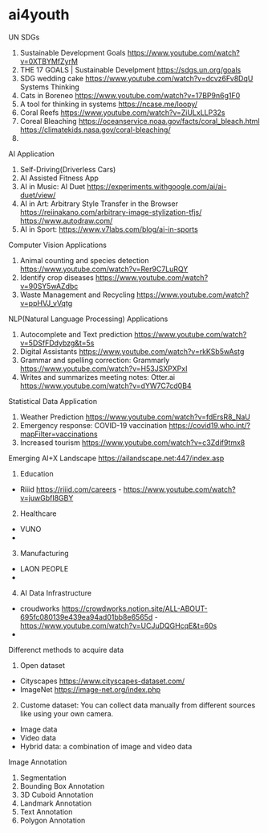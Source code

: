 # ai4youth

UN SDGs
1. Sustainable Development Goals https://www.youtube.com/watch?v=0XTBYMfZyrM
2. THE 17 GOALS | Sustainable Develpment https://sdgs.un.org/goals
3. SDG wedding cake https://www.youtube.com/watch?v=dcvz6Fv8DqU
Systems Thinking 
1. Cats in Boreneo https://www.youtube.com/watch?v=17BP9n6g1F0
2. A tool for thinking in systems https://ncase.me/loopy/
3. Coral Reefs https://www.youtube.com/watch?v=ZiULxLLP32s
4. Coreal Bleaching https://oceanservice.noaa.gov/facts/coral_bleach.html     https://climatekids.nasa.gov/coral-bleaching/
5. 

AI Application
1. Self-Driving(Driverless Cars)
2. AI Assisted Fitness App
3. AI in Music: AI Duet https://experiments.withgoogle.com/ai/ai-duet/view/
4. AI in Art: Arbitrary Style Transfer in the Browser https://reiinakano.com/arbitrary-image-stylization-tfjs/      https://www.autodraw.com/
5. AI in Sport: https://www.v7labs.com/blog/ai-in-sports

Computer Vision Applications
1. Animal counting and species detection https://www.youtube.com/watch?v=Rer9C7LuRQY
2. Identify crop diseases  https://www.youtube.com/watch?v=90SY5wAZdbc
3. Waste Management and Recycling  https://www.youtube.com/watch?v=ppHVJ_vVqtg

NLP(Natural Language Processing) Applications
1. Autocomplete and Text prediction  https://www.youtube.com/watch?v=5DSfFDdybzg&t=5s
2. Digital Assistants  https://www.youtube.com/watch?v=rkKSb5wAstg
3. Grammar and spelling correction: Grammarly  https://www.youtube.com/watch?v=H53JSXPXPxI
4. Writes and summarizes meeting notes: Otter.ai https://www.youtube.com/watch?v=dYW7C7cd0B4

Statistical Data Application
1. Weather Prediction https://www.youtube.com/watch?v=fdErsR8_NaU
2. Emergency response: COVID-19 vaccination  https://covid19.who.int/?mapFilter=vaccinations
3. Increased tourism https://www.youtube.com/watch?v=c3Zdif9tmx8

Emerging AI+X Landscape
https://ailandscape.net:447/index.asp
1. Education
  - Riiid https://riiid.com/careers  - https://www.youtube.com/watch?v=juwGbfI8GBY
2. Healthcare
  - VUNO
  - 
3. Manufacturing
  - LAON PEOPLE
  - 
4. AI Data Infrastructure
  - croudworks https://crowdworks.notion.site/ALL-ABOUT-695fc080139e439ea94ad01bb8e6565d  - https://www.youtube.com/watch?v=UCJuDQGHcqE&t=60s
  - 


Differenct methods to acquire data
1. Open dataset
  - Cityscapes https://www.cityscapes-dataset.com/
  - ImageNet  https://image-net.org/index.php
2. Custome dataset: You can collect data manually from different sources like using your own camera.
  - Image data
  - Video data
  - Hybrid data: a combination of image and video data
  
Image Annotation
1. Segmentation
2. Bounding Box Annotation
3. 3D Cuboid Annotation
4. Landmark Annotation
5. Text Annotation
6. Polygon Annotation

